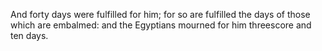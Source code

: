 And forty days were fulfilled for him; for so are fulfilled the days of those which are embalmed: and the Egyptians mourned for him threescore and ten days.
